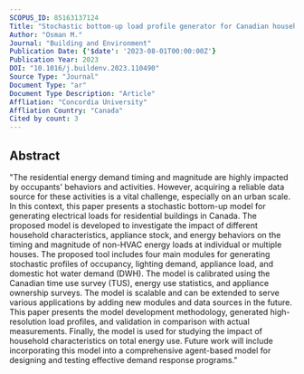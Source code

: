 ```yaml
---
SCOPUS_ID: 85163137124
Title: "Stochastic bottom-up load profile generator for Canadian households’ electricity demand"
Author: "Osman M."
Journal: "Building and Environment"
Publication Date: {'$date': '2023-08-01T00:00:00Z'}
Publication Year: 2023
DOI: "10.1016/j.buildenv.2023.110490"
Source Type: "Journal"
Document Type: "ar"
Document Type Description: "Article"
Affliation: "Concordia University"
Affliation Country: "Canada"
Cited by count: 3
---
```


## Abstract
"The residential energy demand timing and magnitude are highly impacted by occupants' behaviors and activities. However, acquiring a reliable data source for these activities is a vital challenge, especially on an urban scale. In this context, this paper presents a stochastic bottom-up model for generating electrical loads for residential buildings in Canada. The proposed model is developed to investigate the impact of different household characteristics, appliance stock, and energy behaviors on the timing and magnitude of non-HVAC energy loads at individual or multiple houses. The proposed tool includes four main modules for generating stochastic profiles of occupancy, lighting demand, appliance load, and domestic hot water demand (DWH). The model is calibrated using the Canadian time use survey (TUS), energy use statistics, and appliance ownership surveys. The model is scalable and can be extended to serve various applications by adding new modules and data sources in the future. This paper presents the model development methodology, generated high-resolution load profiles, and validation in comparison with actual measurements. Finally, the model is used for studying the impact of household characteristics on total energy use. Future work will include incorporating this model into a comprehensive agent-based model for designing and testing effective demand response programs."

